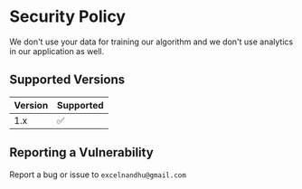 # Security Policy

We don't use your data for training our algorithm and we don't use analytics in our application as well.

## Supported Versions

| Version | Supported          |
| ------- | ------------------ |
| 1.x   | :white_check_mark: |

## Reporting a Vulnerability

Report a bug or issue to `excelnandhu@gmail.com`
